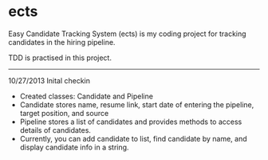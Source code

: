 ects
====

Easy Candidate Tracking System (ects) is my coding project for tracking candidates in the hiring pipeline.

TDD is practised in this project.

* * *

10/27/2013 Inital checkin
- Created classes: Candidate and Pipeline
- Candidate stores name, resume link, start date of entering the pipeline, target position, and source
- Pipeline stores a list of candidates and provides methods to access details of candidates.
- Currently, you can add candidate to list, find candidate by name, and display candidate info in a string.
